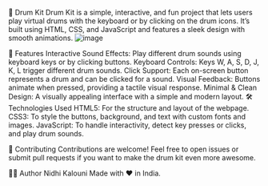 🥁 Drum Kit
Drum Kit is a simple, interactive, and fun project that lets users play virtual drums with the keyboard or by clicking on the drum icons. 
It’s built using HTML, CSS, and JavaScript and features a sleek design with smooth animations.
![image](https://github.com/user-attachments/assets/a8cc98a0-f6df-4afb-ab71-443efe1aed5b)


🎯 Features
Interactive Sound Effects: Play different drum sounds using keyboard keys or by clicking buttons.
Keyboard Controls: Keys W, A, S, D, J, K, L trigger different drum sounds.
Click Support: Each on-screen button represents a drum and can be clicked for a sound.
Visual Feedback: Buttons animate when pressed, providing a tactile visual response.
Minimal & Clean Design: A visually appealing interface with a simple and modern layout.
🛠️ Technologies Used
HTML5: For the structure and layout of the webpage.
CSS3: To style the buttons, background, and text with custom fonts and images.
JavaScript: To handle interactivity, detect key presses or clicks, and play drum sounds.


🤝 Contributing
Contributions are welcome! Feel free to open issues or submit pull requests if you want to make the drum kit even more awesome.

👩‍💻 Author
Nidhi Kalouni
Made with ❤️ in India.
